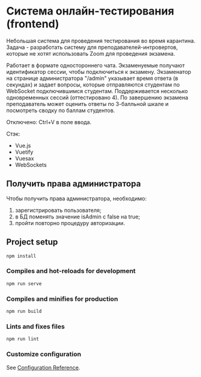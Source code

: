 # Система онлайн-тестирования (frontend)
Небольшая система для проведения тестирования во время карантина. Задача - разработать систему для преподавателей-интровертов, которые не хотят использовать Zoom для проведения экзамена.

Работает в формате одностороннего чата. Экзаменуемые получают идентификатор сессии, чтобы подключиться к экзамену. Экзаменатор на странице администратора "/admin" указывает время ответа (в секундах) и задает вопросы, которые отправляются студентам по WebSocket подключившимся студентам. Поддерживается несколько одновременных сессий (оттестировано 4). По завершению экзамена преподаватель может оценить ответы по 3-балльной шкале и посмотреть сводку по баллам студентов.

Отключено: Ctrl+V в поле ввода.

Стэк:
 - Vue.js
 - Vuetify
 - Vuesax
 - WebSockets


## Получить права администратора
Чтобы получить права администратора, необходимо:
  1. зарегистрировать пользователя;
  2. в БД поменять значение isAdmin с false на true;
  3. пройти повторно процедуру авторизации.


## Project setup
```
npm install
```

### Compiles and hot-reloads for development
```
npm run serve
```

### Compiles and minifies for production
```
npm run build
```

### Lints and fixes files
```
npm run lint
```

### Customize configuration
See [Configuration Reference](https://cli.vuejs.org/config/).
